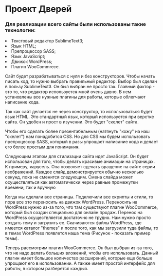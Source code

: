 # Проект Дверей
<h3>Для реализации всего сайты были использованы такие технологии:</h3>

<li>Текстовый редактор SublimeText3;</li>
<li>Язык HTML;</li>
<li>Препроцессор SASS;</li>
<li>Язык JavaScript;</li>
<li>Движок WordPress;</li>
<li>Плагин WooCommrece.</li>
<p>Сайт будет разрабатываться с нуля и без конструкторов. Чтобы начать писать код, то нужно выбрать правильный редактор. Выбор был сделан в пользу SublimeText3. Он был выбран не просто так. Главный фактор - это то, что редактор используется мной очень давно. В нем установлены все нужные плагины для работы, которые облегчают написание кода.</p>
<p>Так как сайт делается не через конструктор, то использоваться будет язык HTML. Это стандартный язык, который используется при верстке сайта. Он удобен и прост в изучении. Это будет "скелет" сайта.</p>
<p>Чтобы его сделать более презентабельным (натянуть "кожу" на наш "скелет") нам понадобится CSS. Но для CSS мы будем использовать препроцессор SASS, который в разы упрощает написание кода и делает его более простым для понимания.</p>
<p>Следующим этапом для стилизации сайта идет JavaScript. Он будет использован для того, чтобы делать красивые анимации на страницах. К примеру, карусель. Она позволяет сделать вращение на сайте серии изображений. Каждое слайд демонстрируется обычно несколько секунд, пока не сменится следующим. Смена слайда может осуществляться как автоматически через равные промежутки времени, так и вручную</p>
<p>Когда мы сделали все страницы. Подключили все скрипты и стили, то пора все это переносить на движок WordPress. Переносить на WordPress нужно из-за того, что там существуют плагин WooCommerce, который был создан специально для онлайн продаж. Перенос на WordPress осуществляется достаточно не трудно. Нам нужно просто создать тему и загрузить ее. Скачиваются файлы WordPress, где имеется каталог "themes" и после того, как мы загрузили туда файлы, то в темах WordPress появлется наша тема (Рисунок - показать пример темы).</p>
<p>Теперь рассмотрим плагин WooCommerce. Он был выбран из-за того, что не надо делать больших вложений, чтобы его использовать. Данный плагин имеет большое количество расширений, которые еще больше упрощают его в использовании. А также имеет простой интерфейс для работы, в котором разберется каждый. </p>